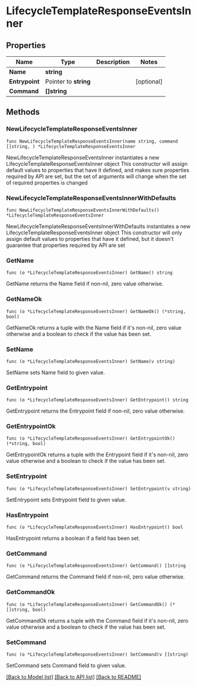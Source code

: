 # LifecycleTemplateResponseEventsInner

## Properties

Name | Type | Description | Notes
------------ | ------------- | ------------- | -------------
**Name** | **string** |  | 
**Entrypoint** | Pointer to **string** |  | [optional] 
**Command** | **[]string** |  | 

## Methods

### NewLifecycleTemplateResponseEventsInner

`func NewLifecycleTemplateResponseEventsInner(name string, command []string, ) *LifecycleTemplateResponseEventsInner`

NewLifecycleTemplateResponseEventsInner instantiates a new LifecycleTemplateResponseEventsInner object
This constructor will assign default values to properties that have it defined,
and makes sure properties required by API are set, but the set of arguments
will change when the set of required properties is changed

### NewLifecycleTemplateResponseEventsInnerWithDefaults

`func NewLifecycleTemplateResponseEventsInnerWithDefaults() *LifecycleTemplateResponseEventsInner`

NewLifecycleTemplateResponseEventsInnerWithDefaults instantiates a new LifecycleTemplateResponseEventsInner object
This constructor will only assign default values to properties that have it defined,
but it doesn't guarantee that properties required by API are set

### GetName

`func (o *LifecycleTemplateResponseEventsInner) GetName() string`

GetName returns the Name field if non-nil, zero value otherwise.

### GetNameOk

`func (o *LifecycleTemplateResponseEventsInner) GetNameOk() (*string, bool)`

GetNameOk returns a tuple with the Name field if it's non-nil, zero value otherwise
and a boolean to check if the value has been set.

### SetName

`func (o *LifecycleTemplateResponseEventsInner) SetName(v string)`

SetName sets Name field to given value.


### GetEntrypoint

`func (o *LifecycleTemplateResponseEventsInner) GetEntrypoint() string`

GetEntrypoint returns the Entrypoint field if non-nil, zero value otherwise.

### GetEntrypointOk

`func (o *LifecycleTemplateResponseEventsInner) GetEntrypointOk() (*string, bool)`

GetEntrypointOk returns a tuple with the Entrypoint field if it's non-nil, zero value otherwise
and a boolean to check if the value has been set.

### SetEntrypoint

`func (o *LifecycleTemplateResponseEventsInner) SetEntrypoint(v string)`

SetEntrypoint sets Entrypoint field to given value.

### HasEntrypoint

`func (o *LifecycleTemplateResponseEventsInner) HasEntrypoint() bool`

HasEntrypoint returns a boolean if a field has been set.

### GetCommand

`func (o *LifecycleTemplateResponseEventsInner) GetCommand() []string`

GetCommand returns the Command field if non-nil, zero value otherwise.

### GetCommandOk

`func (o *LifecycleTemplateResponseEventsInner) GetCommandOk() (*[]string, bool)`

GetCommandOk returns a tuple with the Command field if it's non-nil, zero value otherwise
and a boolean to check if the value has been set.

### SetCommand

`func (o *LifecycleTemplateResponseEventsInner) SetCommand(v []string)`

SetCommand sets Command field to given value.



[[Back to Model list]](../README.md#documentation-for-models) [[Back to API list]](../README.md#documentation-for-api-endpoints) [[Back to README]](../README.md)


